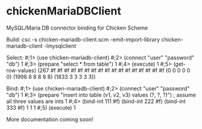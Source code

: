 # chickenMariaDBClient
MySQL/Maria DB connector binding for Chicken Scheme

Build:
csc -s chicken-mariadb-client.scm -emit-import-library chicken-mariadb-client -lmysqlclient 


Select:
#;1> (use chicken-mariadb-client)
#;2> (connect "user" "password" "db")
1
#;3> (prepare "select * from table")
1
#;4> (execute)
1
#;5> (get-row-values)
(267 #f #f #f #f #f #f #f #f #f #f #f #f #f #f #f #f #f (0 0 0 0 0 0) (1998 8 8 8 8 8) (1833 3 3 3 3 3))


Bind:
#;1> (use chicken-mariadb-client)
#;2> (connect "user" "password" "db")
1
#;3> (prepare "insert into table (v1, v2, v3) values (?, ?, ?)") ; assume all three values are ints
1
#;4> (bind-int 111 #f) (bind-int 222 #f) (bind-int 333 #f)
1
1
1
#;5) (execute)
1


More documentation coming soon!





